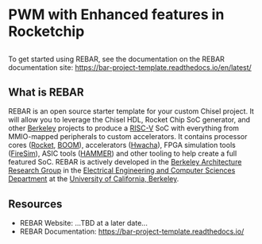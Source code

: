 # PWM with Enhanced features in Rocketchip

##

To get started using REBAR, see the documentation on the REBAR documentation site: https://bar-project-template.readthedocs.io/en/latest/

## What is REBAR

REBAR is an open source starter template for your custom Chisel project.
It will allow you to leverage the Chisel HDL, Rocket Chip SoC generator, and other [Berkeley][berkeley] projects to produce a [RISC-V][riscv] SoC with everything from MMIO-mapped peripherals to custom accelerators.
It contains processor cores ([Rocket][rocket-chip], [BOOM][boom]), accelerators ([Hwacha][hwacha]), FPGA simulation tools ([FireSim][firesim]), ASIC tools ([HAMMER][hammer]) and other tooling to help create a full featured SoC.
REBAR is actively developed in the [Berkeley Architecture Research Group][ucb-bar] in the [Electrical Engineering and Computer Sciences Department][eecs] at the [University of California, Berkeley][berkeley].

## Resources

* REBAR Website: ...TBD at a later date...
* REBAR Documentation: https://bar-project-template.readthedocs.io/

[hwacha]:http://hwacha.org
[hammer]:https://github.com/ucb-bar/hammer
[firesim]:https://fires.im
[ucb-bar]: http://bar.eecs.berkeley.edu
[eecs]: https://eecs.berkeley.edu
[berkeley]: https://berkeley.edu
[riscv]: https://riscv.org/
[rocket-chip]: https://github.com/freechipsproject/rocket-chip
[boom]: https://github.com/ucb-bar/riscv-boom
